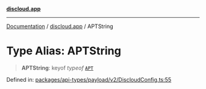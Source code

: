 [**discloud.app**](../README.md)

***

[Documentation](../../packages.md) / [discloud.app](../README.md) / APTString

# Type Alias: APTString

> **APTString**: keyof *typeof* [`APT`](../variables/APT.md)

Defined in: [packages/api-types/payload/v2/DiscloudConfig.ts:55](https://github.com/discloud/discloud.app/blob/bfcb626f6315ac03eb36b36e57f162cd101e1996/packages/api-types/payload/v2/DiscloudConfig.ts#L55)
